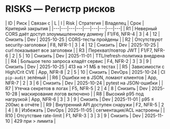 # RISKS — Регистр рисков

| ID | Риск | Связан с | L | I | Risk | Стратегия | Владелец | Срок | Критерий закрытия |
|---|---|---|---|---|---|---|---|---|
| R1 | Неверный CORS даёт доступ злоумышленному домену | F1/F6, NFR-4 | 3 | 4 | 12 | Снизить | Dev | 2025-10-25 | CORS-тесты пройдены |
| R2 | Отсутствуют security-заголовки | F8, NFR-1 | 3 | 4 | 12 | Снизить | Dev | 2025-10-25 | curl показывает все заголовки |
| R3 | Перехват/повтор JWT | F1/F7, NFR-6 | 2 | 5 | 10 | Снизить | Dev | 2025-11-01 | TTL/refresh-политика внедрена |
| R4 | Большое тело запроса кладёт сервис | F4, NFR-2 | 3 | 3 | 9 | Снизить | Dev | 2025-10-25 | 413 на >1 МБ в тестах |
| R5 | Зависимости с High/Crit CVE | App, NFR-8 | 2 | 5 | 10 | Снизить | DevOps | 2025-10-24 | CI `pip-audit` зелёный |
| R6 | Ошибки не в JSON, ломают клиентов | App, NFR-7 | 2 | 3 | 6 | Снизить | Dev | 2025-10-24 | pytest на JSON-ошибки |
| R7 | Утечка секретов в логах | F5, NFR-5 | 2 | 4 | 8 | Снизить | Dev | 2025-10-28 | маскирование логов включено |
| R8 | Высокий p95 под нагрузкой | App, NFR-6 | 3 | 3 | 9 | Снизить | Dev | 2025-11-01 | p95 ≤ 200мс в отчёте |
| R9 | Внутренний API доступен снаружи | F2, NFR-5 | 2 | 4 | 8 | Избежать | DevOps | 2025-11-05 | сегментация/ACL настроены |
| R10 | Отсутствие rate-limit | F1, NFR-3 | 3 | 3 | 9 | Снизить | Dev | 2025-11-10 | 429 при > лимита |
